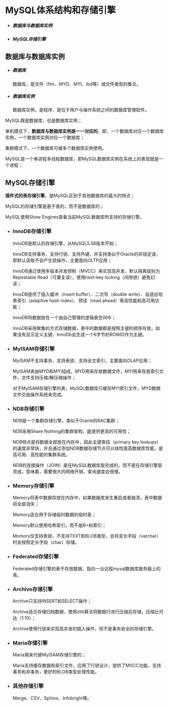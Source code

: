 # MySQL体系结构和存储引擎

- ##### 数据库与数据库实例

- ##### MySQL存储引擎

## 数据库与数据库实例

- ##### 数据库
  
  数据库，是文件（fim、MYD、MYI、ibd等）或文件类型的集合。

- ##### 数据库实例
  
  数据库实例，是程序，是位于用户与操作系统之间的数据库管理软件。

MySQL既是数据库，也是数据库实例；

单机模式下，**数据库与数据库实例是一一对应的**，即，一个数据库对应一个数据库实例，一个数据库实例对应一个数据库；

集群模式下，一个数据库可被多个数据库实例使用。

MySQL是一个单进程多线程数据库，即MySQL数据库实例在系统上的表现就是一个进程；



## MySQL存储引擎

**插件式的表存储引擎**，是MySQL区别于其他数据库的最大的特点；

MySQL的存储引擎是基于表的，而不是数据库的；

MySQL使用Show Engines查看当前MySQL数据库所支持的存储引擎。

- ### InnoDB存储引擎
  
  InnoDB是默认的存储引擎，从MySQL5.58版本开始；
  
  InnoDB支持事务、支持行锁、支持外键，并支持类似于Oracle的非锁定读，即默认读取不会产生锁操作，主要面向OLTP应用；
  
  InnoDB通过使用多版本并发控制（MVCC）来实现高并发，默认隔离级别为Repeatable Read（可重复读），使用next-key locking（间隙锁）避免幻读；
  
  InnoDB提供了插入缓冲（insert buffer）、二次写（double write）、自适应哈希索引（adaptive hash index）、预读（read ahead）等高性能和高可用功能；
  
  InnoDB将数据放在一个由自己管理的逻辑表空间中；
  
  InnoDB采用聚集的方式存储数据，表中的数据都是按照主键的顺序存放，如果没有显示定义主键，InnoDb会生成一个6字节的ROWID作为主键。

- ### MyISAM存储引擎
  
  MyISAM不支持事务、支持表锁、支持全文索引，主要面向OLAP应用；
  
  MyISAM表由MYD和MYI组成，MYD用来存放数据文件，MYI用来存放索引文件，文件支持压缩/解压缩操作；
  
  对于MyISAM存储引擎的表，MySQL数据库只缓存MYI索引文件，MYD数据文件交由操作系统来完成。

- ### NDB存储引擎
  
  NDB是一个集群存储引擎，类似于Oracle的RAC集群；
  
  NDB采用Share Nothing的集群架构，能提供更高的可用性；
  
  NDB特点是将数据全部放在内存中，因此主键查找（primary key lookups）的速度非常快，并且通过添加NDB数据存储节点可以线性提高数据库性能，是高可用、高性能的集群系统。
  
  NDB的连接操作（JOIN）是在MySQL数据库层完成的，而不是在存储引擎层完成，意味着，需要很大的网络开销，查询速度会很慢。

- ### Memory存储引擎
  
  Memory将表中数据存放在内存中，如果数据库发生重启或者崩溃，表中数据将全部消失；
  
  Memory适合用于存储临时数据的临时表；
  
  Memory默认使用哈希索引，而不是B+树索引；
  
  Momory仅支持表锁，不支持TEXT和BLOB类型，会将变长字段（varchar）时会按照定长字段（char）存储。

- ### Federated存储引擎
  
  Federated存储引擎的表不存放数据，指向一台远程mysql数据库服务器上的表。

- ### Archive存储引擎
  
  Archive只支持INSERT和SELECT操作；
  
  Archive适合存储归档数据，使用zlib算法将数据行进行压缩后存储，压缩比可达（1:10）；
  
  Archive使用行锁来实现高并发的插入操作，但不是事务安全的存储引擎。

- ### Maria存储引擎
  
  Maria用来代替MyISAM存储引擎的；
  
  Maria支持缓存数据和索引文件，应用了行锁设计，提供了MVCC功能，支持事务和非事务，更好的BLOB类型处理性能。

- ### 其他存储引擎
  
  Merge、CSV、Sphinx、Infobright等。
